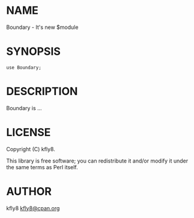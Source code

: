 # NAME

Boundary - It's new $module

# SYNOPSIS

    use Boundary;

# DESCRIPTION

Boundary is ...

# LICENSE

Copyright (C) kfly8.

This library is free software; you can redistribute it and/or modify
it under the same terms as Perl itself.

# AUTHOR

kfly8 <kfly8@cpan.org>
